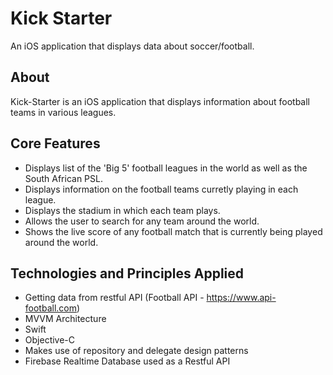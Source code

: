 # Kick Starter

An iOS application that displays data about soccer/football.

## About

Kick-Starter is an iOS application that displays information about football teams in various leagues.

## Core Features

- Displays list of the 'Big 5' football leagues in the world as well as the South African PSL.
- Displays information on the football teams curretly playing in each league.
- Displays the stadium in which each team plays.
- Allows the user to search for any team around the world.
- Shows the live score of any football match that is currently being played around the world.

## Technologies and Principles Applied 

- Getting data from restful API (Football API - https://www.api-football.com)
- MVVM Architecture
- Swift
- Objective-C
- Makes use of repository and delegate design patterns
- Firebase Realtime Database used as a Restful API
